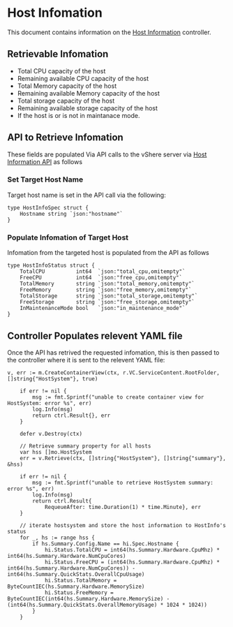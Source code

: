 # Host Infomation 

This document contains information on the [Host Information](https://github.com/vKubeViewer/vkubeviewer/blob/main/controllers/hostinfo_controller.go) controller.

## Retrievable Infomation 

- Total CPU capacity of the host
- Remaining available CPU capacity of the host
- Total Memory capacity of the host 
- Remaining available Memory capacity of the host
- Total storage capacity of the host
- Remaining available storage capacity of the host
- If the host is or is not in maintanace mode.



## API to Retrieve Infomation

These fields are populated Via API calls to the vShere server via [Host Information API](https://github.com/vKubeViewer/vkubeviewer/blob/Richard/api/v1/hostinfo_types.go) as follows

### Set Target Host Name

Target host name is set in the API call via the following:

```
type HostInfoSpec struct {
	Hostname string `json:"hostname"`
}

```

### Populate Infomation of Target Host

Infomation from the targeted host is populated from the API as follows

```
type HostInfoStatus struct {
	TotalCPU          int64  `json:"total_cpu,omitempty"`
	FreeCPU           int64  `json:"free_cpu,omitempty"`
	TotalMemory       string `json:"total_memory,omitempty"`
	FreeMemory        string `json:"free_memory,omitempty"`
	TotalStorage      string `json:"total_storage,omitempty"`
	FreeStorage       string `json:"free_storage,omitempty"`
	InMaintenanceMode bool   `json:"in_maintenance_mode"`
}

```


## Controller Populates relevent YAML file

Once the API has retrived the requested infomation, this is then passed to the controller where it is sent to the relevent YAML file:

```
v, err := m.CreateContainerView(ctx, r.VC.ServiceContent.RootFolder, []string{"HostSystem"}, true)

	if err != nil {
		msg := fmt.Sprintf("unable to create container view for HostSystem: error %s", err)
		log.Info(msg)
		return ctrl.Result{}, err
	}

	defer v.Destroy(ctx)

	// Retrieve summary property for all hosts
	var hss []mo.HostSystem
	err = v.Retrieve(ctx, []string{"HostSystem"}, []string{"summary"}, &hss)

	if err != nil {
		msg := fmt.Sprintf("unable to retrieve HostSystem summary: error %s", err)
		log.Info(msg)
		return ctrl.Result{
			RequeueAfter: time.Duration(1) * time.Minute}, err
	}

	// iterate hostsystem and store the host information to HostInfo's status
	for _, hs := range hss {
		if hs.Summary.Config.Name == hi.Spec.Hostname {
			hi.Status.TotalCPU = int64(hs.Summary.Hardware.CpuMhz) * int64(hs.Summary.Hardware.NumCpuCores)
			hi.Status.FreeCPU = (int64(hs.Summary.Hardware.CpuMhz) * int64(hs.Summary.Hardware.NumCpuCores)) - int64(hs.Summary.QuickStats.OverallCpuUsage)
			hi.Status.TotalMemory = ByteCountIEC(hs.Summary.Hardware.MemorySize)
			hi.Status.FreeMemory = ByteCountIEC(int64(hs.Summary.Hardware.MemorySize) - (int64(hs.Summary.QuickStats.OverallMemoryUsage) * 1024 * 1024))
		}
	}


```

